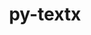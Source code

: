 ---
title: "py-textx"
layout: cache
categories: [package, develop]
meta: {"compilers": ["gcc@13.2.0", "gcc@7.5.0"], "num_specs": 48, "num_specs_by_stack": {"radiuss": 2, "root": 48}, "oss": ["ubuntu18.04", "ubuntu24.04"], "platforms": ["linux"], "stacks": ["radiuss", "root"], "targets": ["x86_64_v3"], "versions": ["4.0.1"]}
spec_details: [{"compiler": "gcc@7.5.0", "hash": "3gl5ubfvewclb7k7avqfmarzxl7wdd2f", "os": "ubuntu18.04", "platform": "linux", "size": "-", "stacks": ["root"], "target": "x86_64_v3", "variants": ["build_system=python_pip"], "versions": ["4.0.1"]}, {"compiler": "gcc@7.5.0", "hash": "57y2t576z5w5h2x4qxuypipay3yxnwyd", "os": "ubuntu18.04", "platform": "linux", "size": "-", "stacks": ["root"], "target": "x86_64_v3", "variants": ["build_system=python_pip"], "versions": ["4.0.1"]}, {"compiler": "gcc@7.5.0", "hash": "5bxai3kp54lgxgdl47bhi3iiy7z7klyd", "os": "ubuntu18.04", "platform": "linux", "size": "-", "stacks": ["root"], "target": "x86_64_v3", "variants": ["build_system=python_pip"], "versions": ["4.0.1"]}, {"compiler": "gcc@7.5.0", "hash": "5yqzua7nicz3qdkg7g4qexkvmccb4777", "os": "ubuntu18.04", "platform": "linux", "size": "-", "stacks": ["root"], "target": "x86_64_v3", "variants": ["build_system=python_pip"], "versions": ["4.0.1"]}, {"compiler": "gcc@7.5.0", "hash": "77zcx523rwutdt7vc2u4my37kdx23hip", "os": "ubuntu18.04", "platform": "linux", "size": "-", "stacks": ["root"], "target": "x86_64_v3", "variants": ["build_system=python_pip"], "versions": ["4.0.1"]}, {"compiler": "gcc@7.5.0", "hash": "7d6j4ckm7tprqdnpqrdtukuco5xb3ghn", "os": "ubuntu18.04", "platform": "linux", "size": "-", "stacks": ["root"], "target": "x86_64_v3", "variants": ["build_system=python_pip"], "versions": ["4.0.1"]}, {"compiler": "gcc@7.5.0", "hash": "7fdgpw5v5zoc2vonn6xsekdd2qdbj753", "os": "ubuntu18.04", "platform": "linux", "size": "-", "stacks": ["root"], "target": "x86_64_v3", "variants": ["build_system=python_pip"], "versions": ["4.0.1"]}, {"compiler": "gcc@13.2.0", "hash": "akq4fozv6lhczmvnbu3tkakdw7xf2kzj", "os": "ubuntu24.04", "platform": "linux", "size": "-", "stacks": ["root"], "target": "x86_64_v3", "variants": ["build_system=python_pip"], "versions": ["4.0.1"]}, {"compiler": "gcc@7.5.0", "hash": "cdl6fvkytfag627k5fdarce4j7sqj4n5", "os": "ubuntu18.04", "platform": "linux", "size": "-", "stacks": ["root"], "target": "x86_64_v3", "variants": ["build_system=python_pip"], "versions": ["4.0.1"]}, {"compiler": "gcc@7.5.0", "hash": "e3or2ddyl5igij7gnapogf2o6tbckzl2", "os": "ubuntu18.04", "platform": "linux", "size": "-", "stacks": ["root"], "target": "x86_64_v3", "variants": ["build_system=python_pip"], "versions": ["4.0.1"]}, {"compiler": "gcc@13.2.0", "hash": "ewtaexiqjkr6dfngppectcp6htqpwh5b", "os": "ubuntu24.04", "platform": "linux", "size": "-", "stacks": ["root"], "target": "x86_64_v3", "variants": ["build_system=python_pip"], "versions": ["4.0.1"]}, {"compiler": "gcc@13.2.0", "hash": "fisfiia5b5mu5c7ahc6y6vymxtxigtun", "os": "ubuntu24.04", "platform": "linux", "size": "-", "stacks": ["root"], "target": "x86_64_v3", "variants": ["build_system=python_pip"], "versions": ["4.0.1"]}, {"compiler": "gcc@13.2.0", "hash": "fr3q62x4n4lasi2bfczf7uf3rwhqorpu", "os": "ubuntu24.04", "platform": "linux", "size": "-", "stacks": ["root"], "target": "x86_64_v3", "variants": ["build_system=python_pip"], "versions": ["4.0.1"]}, {"compiler": "gcc@7.5.0", "hash": "ga543wpqlf3dlz4356kwwhsshkwpoclu", "os": "ubuntu18.04", "platform": "linux", "size": "-", "stacks": ["root"], "target": "x86_64_v3", "variants": ["build_system=python_pip"], "versions": ["4.0.1"]}, {"compiler": "gcc@7.5.0", "hash": "goze4olkiog3cbgnqixtj62me6e3qqbv", "os": "ubuntu18.04", "platform": "linux", "size": "-", "stacks": ["root"], "target": "x86_64_v3", "variants": ["build_system=python_pip"], "versions": ["4.0.1"]}, {"compiler": "gcc@7.5.0", "hash": "h2uijocmn3iyqimz7nsnvjdlf7meun4l", "os": "ubuntu18.04", "platform": "linux", "size": "-", "stacks": ["root"], "target": "x86_64_v3", "variants": ["build_system=python_pip"], "versions": ["4.0.1"]}, {"compiler": "gcc@7.5.0", "hash": "h7dukbg6vikhl6p5y7rxxiv2xqwbpobc", "os": "ubuntu18.04", "platform": "linux", "size": "-", "stacks": ["root"], "target": "x86_64_v3", "variants": ["build_system=python_pip"], "versions": ["4.0.1"]}, {"compiler": "gcc@7.5.0", "hash": "igfyucg7egci3ds4glx6nk3jhah4fch2", "os": "ubuntu18.04", "platform": "linux", "size": "-", "stacks": ["root"], "target": "x86_64_v3", "variants": ["build_system=python_pip"], "versions": ["4.0.1"]}, {"compiler": "gcc@13.2.0", "hash": "jbl7bxx7oqznrphlziytyh7csiknopsw", "os": "ubuntu24.04", "platform": "linux", "size": "-", "stacks": ["root"], "target": "x86_64_v3", "variants": ["build_system=python_pip"], "versions": ["4.0.1"]}, {"compiler": "gcc@7.5.0", "hash": "jeq67qvwtrs4c7rg224qsv622lm7h5dt", "os": "ubuntu18.04", "platform": "linux", "size": "-", "stacks": ["root"], "target": "x86_64_v3", "variants": ["build_system=python_pip"], "versions": ["4.0.1"]}, {"compiler": "gcc@7.5.0", "hash": "jtypzg5qs6ezq4ciq7w6quleucu7fxua", "os": "ubuntu18.04", "platform": "linux", "size": "-", "stacks": ["root"], "target": "x86_64_v3", "variants": ["build_system=python_pip"], "versions": ["4.0.1"]}, {"compiler": "gcc@13.2.0", "hash": "ka7vwfgzqwj3o6gsuqzkwonuivnjq6ub", "os": "ubuntu24.04", "platform": "linux", "size": "-", "stacks": ["root"], "target": "x86_64_v3", "variants": ["build_system=python_pip"], "versions": ["4.0.1"]}, {"compiler": "gcc@13.2.0", "hash": "lomcsleomsppfbwbe3tyrcourp23xwht", "os": "ubuntu24.04", "platform": "linux", "size": "-", "stacks": ["radiuss", "root"], "target": "x86_64_v3", "variants": ["build_system=python_pip"], "versions": ["4.0.1"]}, {"compiler": "gcc@7.5.0", "hash": "mhpmvdopi6vk4quoe6bf24ahovwkapf4", "os": "ubuntu18.04", "platform": "linux", "size": "-", "stacks": ["root"], "target": "x86_64_v3", "variants": ["build_system=python_pip"], "versions": ["4.0.1"]}, {"compiler": "gcc@7.5.0", "hash": "mn7vbrby7lpspyavdi5fmwp7rxnamxsz", "os": "ubuntu18.04", "platform": "linux", "size": "-", "stacks": ["root"], "target": "x86_64_v3", "variants": ["build_system=python_pip"], "versions": ["4.0.1"]}, {"compiler": "gcc@7.5.0", "hash": "nzat6io7zo32wtk2m7u3qpyemldtlnaa", "os": "ubuntu18.04", "platform": "linux", "size": "-", "stacks": ["root"], "target": "x86_64_v3", "variants": ["build_system=python_pip"], "versions": ["4.0.1"]}, {"compiler": "gcc@13.2.0", "hash": "oddv7p7w4u3o2bjgljxvggrk6yna2lfl", "os": "ubuntu24.04", "platform": "linux", "size": "-", "stacks": ["root"], "target": "x86_64_v3", "variants": ["build_system=python_pip"], "versions": ["4.0.1"]}, {"compiler": "gcc@7.5.0", "hash": "odrqrleh7vmmnz5vx2vbirht2zd6hk42", "os": "ubuntu18.04", "platform": "linux", "size": "-", "stacks": ["root"], "target": "x86_64_v3", "variants": ["build_system=python_pip"], "versions": ["4.0.1"]}, {"compiler": "gcc@7.5.0", "hash": "pyc5k2dmpe66wlzgxhcgju74vikkubo4", "os": "ubuntu18.04", "platform": "linux", "size": "-", "stacks": ["root"], "target": "x86_64_v3", "variants": ["build_system=python_pip"], "versions": ["4.0.1"]}, {"compiler": "gcc@7.5.0", "hash": "qfoo6xqgtexnjwnrs7xzo2cvowiqtsc2", "os": "ubuntu18.04", "platform": "linux", "size": "-", "stacks": ["root"], "target": "x86_64_v3", "variants": ["build_system=python_pip"], "versions": ["4.0.1"]}, {"compiler": "gcc@7.5.0", "hash": "qxvwsgtz3olgjyya5gkqooltv3mdwzja", "os": "ubuntu18.04", "platform": "linux", "size": "-", "stacks": ["root"], "target": "x86_64_v3", "variants": ["build_system=python_pip"], "versions": ["4.0.1"]}, {"compiler": "gcc@7.5.0", "hash": "r3o6riweg42gapehq6kaahpb6uueg2np", "os": "ubuntu18.04", "platform": "linux", "size": "-", "stacks": ["root"], "target": "x86_64_v3", "variants": ["build_system=python_pip"], "versions": ["4.0.1"]}, {"compiler": "gcc@7.5.0", "hash": "sgeacxozanlujeuvdesyf7hvdv72hpbm", "os": "ubuntu18.04", "platform": "linux", "size": "-", "stacks": ["root"], "target": "x86_64_v3", "variants": ["build_system=python_pip"], "versions": ["4.0.1"]}, {"compiler": "gcc@7.5.0", "hash": "ssfjpjkacdotvqrbyr6xgipq7ui2nrew", "os": "ubuntu18.04", "platform": "linux", "size": "-", "stacks": ["root"], "target": "x86_64_v3", "variants": ["build_system=python_pip"], "versions": ["4.0.1"]}, {"compiler": "gcc@7.5.0", "hash": "tiq52nnc2ci65ebnaqqdocbkvfh7jfpi", "os": "ubuntu18.04", "platform": "linux", "size": "-", "stacks": ["root"], "target": "x86_64_v3", "variants": ["build_system=python_pip"], "versions": ["4.0.1"]}, {"compiler": "gcc@13.2.0", "hash": "tkouobvp5gr335dx2tkdjfxyjho5irva", "os": "ubuntu24.04", "platform": "linux", "size": "-", "stacks": ["root"], "target": "x86_64_v3", "variants": ["build_system=python_pip"], "versions": ["4.0.1"]}, {"compiler": "gcc@7.5.0", "hash": "twwnf5f4znieglco324ld67shgmbnrps", "os": "ubuntu18.04", "platform": "linux", "size": "-", "stacks": ["root"], "target": "x86_64_v3", "variants": ["build_system=python_pip"], "versions": ["4.0.1"]}, {"compiler": "gcc@13.2.0", "hash": "upqdb7ehoy6w2rveatslyccop2m2szqh", "os": "ubuntu24.04", "platform": "linux", "size": "-", "stacks": ["root"], "target": "x86_64_v3", "variants": ["build_system=python_pip"], "versions": ["4.0.1"]}, {"compiler": "gcc@7.5.0", "hash": "utcrp3m4xdmiu4uheafyockv3kpgz7bk", "os": "ubuntu18.04", "platform": "linux", "size": "-", "stacks": ["root"], "target": "x86_64_v3", "variants": ["build_system=python_pip"], "versions": ["4.0.1"]}, {"compiler": "gcc@7.5.0", "hash": "uv6egn56277wbgk3afjtn3vbvalbkswe", "os": "ubuntu18.04", "platform": "linux", "size": "-", "stacks": ["root"], "target": "x86_64_v3", "variants": ["build_system=python_pip"], "versions": ["4.0.1"]}, {"compiler": "gcc@7.5.0", "hash": "uxsbjywton4chytdttl45ph5vd3yj6ag", "os": "ubuntu18.04", "platform": "linux", "size": "-", "stacks": ["root"], "target": "x86_64_v3", "variants": ["build_system=python_pip"], "versions": ["4.0.1"]}, {"compiler": "gcc@7.5.0", "hash": "vl3f773fi2kuwxlj2atuz4q34ycyfurj", "os": "ubuntu18.04", "platform": "linux", "size": "-", "stacks": ["root"], "target": "x86_64_v3", "variants": ["build_system=python_pip"], "versions": ["4.0.1"]}, {"compiler": "gcc@13.2.0", "hash": "vmbu7254yj3tutgf22qcknwpefjil2ts", "os": "ubuntu24.04", "platform": "linux", "size": "-", "stacks": ["root"], "target": "x86_64_v3", "variants": ["build_system=python_pip"], "versions": ["4.0.1"]}, {"compiler": "gcc@13.2.0", "hash": "w7yavbeeupjofb6zliqdh2f2wjrmpaw5", "os": "ubuntu24.04", "platform": "linux", "size": "-", "stacks": ["radiuss", "root"], "target": "x86_64_v3", "variants": ["build_system=python_pip"], "versions": ["4.0.1"]}, {"compiler": "gcc@7.5.0", "hash": "wyxqs2ndgvmhftfqykkbnvp5v3atdmko", "os": "ubuntu18.04", "platform": "linux", "size": "-", "stacks": ["root"], "target": "x86_64_v3", "variants": ["build_system=python_pip"], "versions": ["4.0.1"]}, {"compiler": "gcc@13.2.0", "hash": "wzkzjq5yjgb7bnc6xcdckq5drfv5mw34", "os": "ubuntu24.04", "platform": "linux", "size": "-", "stacks": ["root"], "target": "x86_64_v3", "variants": ["build_system=python_pip"], "versions": ["4.0.1"]}, {"compiler": "gcc@7.5.0", "hash": "xwy3h7izuxnjvekvd3kicuizycaay6io", "os": "ubuntu18.04", "platform": "linux", "size": "-", "stacks": ["root"], "target": "x86_64_v3", "variants": ["build_system=python_pip"], "versions": ["4.0.1"]}, {"compiler": "gcc@7.5.0", "hash": "z4vx7t6iebmmkpe35wn3n6einvk2bbho", "os": "ubuntu18.04", "platform": "linux", "size": "-", "stacks": ["root"], "target": "x86_64_v3", "variants": ["build_system=python_pip"], "versions": ["4.0.1"]}]
---